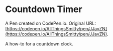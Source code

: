 # Countdown Timer

A Pen created on CodePen.io. Original URL: [https://codepen.io/AllThingsSmitty/pen/JJavZN](https://codepen.io/AllThingsSmitty/pen/JJavZN).

A how-to for a countdown clock.